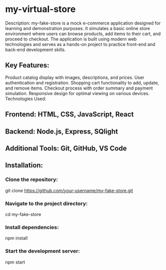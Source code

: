 # my-virtual-store

Description:
my-fake-store is a mock e-commerce application designed for learning and demonstration purposes. It simulates a basic online store environment where users can browse products, add items to their cart, and proceed to checkout. The application is built using modern web technologies and serves as a hands-on project to practice front-end and back-end development skills.

## Key Features:
Product catalog display with images, descriptions, and prices.
User authentication and registration.
Shopping cart functionality to add, update, and remove items.
Checkout process with order summary and payment simulation.
Responsive design for optimal viewing on various devices.
Technologies Used:

## Frontend: HTML, CSS, JavaScript, React
## Backend: Node.js, Express, SQlight
## Additional Tools: Git, GitHub, VS Code


## Installation:

### Clone the repository:
git clone https://github.com/your-username/my-fake-store.git

### Navigate to the project directory:
cd my-fake-store

### Install dependencies:
npm install

### Start the development server:
npm start

